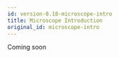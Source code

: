 ```yaml
---
id: version-0.18-microscope-intro
title: Microscope Introduction
original_id: microscope-intro
---
```


Coming soon
